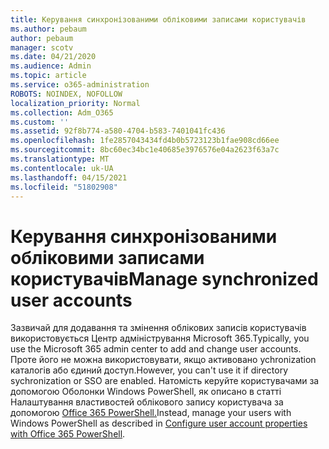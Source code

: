 ```yaml
---
title: Керування синхронізованими обліковими записами користувачів
ms.author: pebaum
author: pebaum
manager: scotv
ms.date: 04/21/2020
ms.audience: Admin
ms.topic: article
ms.service: o365-administration
ROBOTS: NOINDEX, NOFOLLOW
localization_priority: Normal
ms.collection: Adm_O365
ms.custom: ''
ms.assetid: 92f8b774-a580-4704-b583-7401041fc436
ms.openlocfilehash: 1fe2857043434fd4b0b5723123b1fae908cd66ee
ms.sourcegitcommit: 8bc60ec34bc1e40685e3976576e04a2623f63a7c
ms.translationtype: MT
ms.contentlocale: uk-UA
ms.lasthandoff: 04/15/2021
ms.locfileid: "51802908"
---
```

# <a name="manage-synchronized-user-accounts"></a><span data-ttu-id="bbc1e-102">Керування синхронізованими обліковими записами користувачів</span><span class="sxs-lookup"><span data-stu-id="bbc1e-102">Manage synchronized user accounts</span></span>

<span data-ttu-id="bbc1e-103">Зазвичай для додавання та змінення облікових записів користувачів використовується Центр адміністрування Microsoft 365.</span><span class="sxs-lookup"><span data-stu-id="bbc1e-103">Typically, you use the Microsoft 365 admin center to add and change user accounts.</span></span> <span data-ttu-id="bbc1e-104">Проте його не можна використовувати, якщо активовано ychronization каталогів або єдиний доступ.</span><span class="sxs-lookup"><span data-stu-id="bbc1e-104">However, you can't use it if directory sychronization or SSO are enabled.</span></span> <span data-ttu-id="bbc1e-105">Натомість керуйте користувачами за допомогою Оболонки Windows PowerShell, як описано в статті Налаштування властивостей облікового запису користувача за допомогою [Office 365 PowerShell.](https://docs.microsoft.com/office365/enterprise/powershell/configure-user-account-properties-with-office-365-powershell )</span><span class="sxs-lookup"><span data-stu-id="bbc1e-105">Instead, manage your users with Windows PowerShell as described in [Configure user account properties with Office 365 PowerShell](https://docs.microsoft.com/office365/enterprise/powershell/configure-user-account-properties-with-office-365-powershell ).</span></span> 
  


